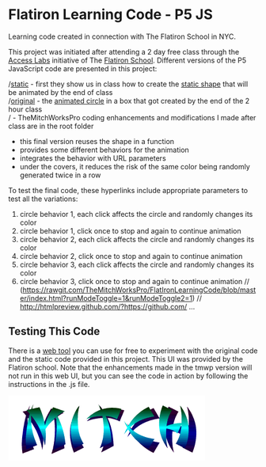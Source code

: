 # Flatiron Learning Code - P5 JS
Learning code created in connection with The Flatiron School in NYC.

This project was initiated after attending a 2 day free class through the [Access Labs](https://www.accesslabs.org/) 
initiative of The [Flatiron School](https://flatironschool.com).  Different versions of the P5 JavaScript code are 
presented in this project:

/[static](./static/) - first they show us in class how to create the [static shape](http://htmlpreview.github.com/?https://github.com/TheMitchWorksPro/FlatIronLearningCode/blob/master/static/index.html) that will be animated by the end of class<br/>
/[original](./original/) - the [animated circle](http://htmlpreview.github.com/?https://github.com/TheMitchWorksPro/FlatIronLearningCode/blob/master/original/index.html) in a box that got created by the end of the 2 hour class<br/>
/ - TheMitchWorksPro coding enhancements and modifications I made after class are in the root folder
+ this final version reuses the shape in a function
+ provides some different behaviors for the animation
+ integrates the behavior with URL parameters
+ under the covers, it reduces the risk of the same color being randomly generated twice in a row

To test the final code, these hyperlinks include appropriate parameters to test all the variations:
1. circle behavior 1, each click affects the circle and randomly changes its color
2. circle behavior 1, click once to stop and again to continue animation
3. circle behavior 2, each click affects the circle and randomly changes its color
4. circle behavior 2, click once to stop and again to continue animation
5. circle behavior 3, each click affects the circle and randomly changes its color
6. circle behavior 3, click once to stop and again to continue animation
// (https://rawgit.com/TheMitchWorksPro/FlatIronLearningCode/blob/master/index.html?runModeToggle=1&runModeToggle2=1)
// http://htmlpreview.github.com/?https://github.com/ ...

## Testing This Code
There is a [web tool](https://repl.it/repls/GentleFrizzyCubase) you can use for free to experiment with the original code 
and the static code provided in this project.  This UI was provided by the Flatiron school.  Note that the enhancements 
made in the tmwp version will not run in this web UI, but you can see the code in action by following the instructions 
in the .js file.


![Mitch](https://github.com/TheMitchWorksPro/TestProject/blob/master/html_mitch_logo/Mitch_LogoBG.gif)
